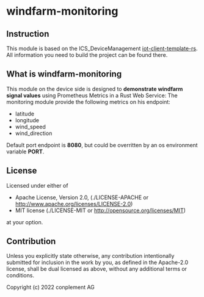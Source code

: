 # windfarm-monitoring

## Instruction
This module is based on the ICS_DeviceManagement [iot-client-template-rs](https://github.com/ICS-DeviceManagement/iot-client-template-rs). All information you need to build the project can be found there.

## What is windfarm-monitoring
This module on the device side is designed to **demonstrate windfarm signal values** using Prometheus Metrics in a Rust Web Service:
The monitoring module provide the following metrics on his endpoint:
- latitude
- longitude
- wind_speed
- wind_direction

Default port endpoint is **8080**, but could be overritten by an os environment variable **PORT**.


## License

Licensed under either of
* Apache License, Version 2.0, (./LICENSE-APACHE or <http://www.apache.org/licenses/LICENSE-2.0>)
* MIT license (./LICENSE-MIT or <http://opensource.org/licenses/MIT>)

at your option.

## Contribution

Unless you explicitly state otherwise, any contribution intentionally
submitted for inclusion in the work by you, as defined in the Apache-2.0
license, shall be dual licensed as above, without any additional terms or
conditions.

Copyright (c) 2022 conplement AG